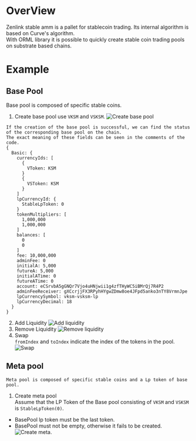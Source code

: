 # OverView
Zenlink stable amm is a pallet for stablecoin trading. Its internal algorithm is based on Curve's algorithm.   
With ORML library it is possible to quickly create stable coin trading pools on substrate based chains.

# Example
## Base Pool
Base pool is composed of specific stable coins.
1. Create base pool use `VKSM` and `VSKSM`. 
![Create base pool](../images/stable_create_base_pool.png)
```
If the creation of the base pool is successful, we can find the status of the corresponding base pool on the chain.  
The exact meaning of these fields can be seen in the comments of the code.
{
  Basic: {
    currencyIds: [
      {
        VToken: KSM
      }
      {
        VSToken: KSM
      }
    ]
    lpCurrencyId: {
      StableLpToken: 0
    }
    tokenMultipliers: [
      1,000,000
      1,000,000
    ]
    balances: [
      0
      0
    ]
    fee: 10,000,000
    adminFee: 0
    initialA: 5,000
    futureA: 5,000
    initialATime: 0
    futureATime: 0
    account: eCSrvbA5gGNQr7Vjo4uHNjwii1g4zfTHyWC5iBMrQj7R4P2
    adminFeeReceiver: gXCcrjjFX3RPyhHYgwZDmw8oe4JFpd5anko3nTY8VrmnJpe
    lpCurrencySymbol: vksm-vsksm-lp
    lpCurrencyDecimal: 18
  }
}
```
2. Add Liquidity
![Add liquidity](../images/stable_add.png)
3. Remove Liquidity
![Remove liquidity](../images/stable_remove.png)
4. Swap  
    `fromIndex` and `toIndex` indicate the index of the tokens in the pool.
![Swap](../images/stable_swap.png)

## Meta pool
    Meta pool is composed of specific stable coins and a Lp token of base pool.
1. Create meta pool  
Assume that the LP Token of the Base pool consisting of `VKSM` and `VSKSM` is `StableLpToken(0)`.
- BasePool lp token must be the last token.
- BasePool must not be empty, otherwise it fails to be created.
![Create meta](../images/stable_create_meta.png).
   
